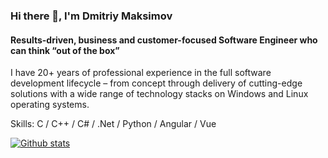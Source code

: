 ### Hi there 👋, I'm Dmitriy Maksimov
#### Results-driven, business and customer-focused Software Engineer who can think “out of the box”
I have 20+ years of professional experience in the full software development lifecycle – from concept through delivery of cutting-edge solutions with a wide range of technology stacks on Windows and Linux operating systems.

Skills: C / C++ / C# / .Net / Python / Angular / Vue

[![Github stats](https://github-readme-stats.vercel.app/api?username=DmitriyMaksimov&show_icons=true&hide_border=true&theme=vue)](https://github-readme-stats.vercel.app/api?username=DmitriyMaksimov&show_icons=true&hide_border=true&theme=vue)

